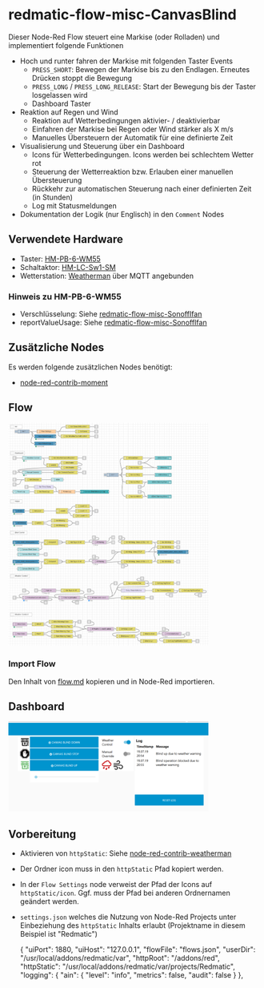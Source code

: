 
# redmatic-flow-misc-CanvasBlind

Dieser Node-Red Flow steuert eine Markise (oder Rolladen) und implementiert folgende Funktionen

- Hoch und runter fahren der Markise mit folgenden Taster Events
	- `PRESS_SHORT`: Bewegen der Markise bis zu den Endlagen. Erneutes Drücken stoppt die Bewegung
	 - `PRESS_LONG` / `PRESS_LONG_RELEASE`: Start der Bewegung bis der Taster losgelassen wird
	 - Dashboard Taster
- Reaktion auf Regen und Wind
	- Reaktion auf Wetterbedingungen aktivier- / deaktivierbar
	- Einfahren der Markise bei Regen oder Wind stärker als X m/s
	- Manuelles Übersteuern der Automatik für eine definierte Zeit 
- Visualisierung und Steuerung über ein Dashboard
	- Icons für Wetterbedingungen. Icons werden bei schlechtem Wetter rot
	- Steuerung der Wetterreaktion bzw. Erlauben einer manuellen Übersteuerung
	- Rückkehr zur automatischen Steuerung nach einer definierten Zeit (in Stunden) 
	- Log mit Statusmeldungen
- Dokumentation der Logik (nur Englisch) in den `Comment` Nodes

## Verwendete Hardware

- Taster: [HM-PB-6-WM55](https://www.eq-3.de/produkte/homematic/licht/homematic-funk-wandtaster-6-fach-aufputzmontage.html)
- Schaltaktor: [HM-LC-Sw1-SM](https://www.eq-3.de/produkte/homematic/schalten-und-messen/hm-lc-sw1-sm.html)
- Wetterstation: [Weatherman](https://www.stall.biz/project/weatherman-die-perfekte-wetterstation-fuer-die-hausautomation)  über MQTT angebunden

### Hinweis zu HM-PB-6-WM55
- Verschlüsselung: Siehe [redmatic-flow-misc-SonoffIfan](https://github.com/Sineos/redmatic-flow-misc/tree/master/SonoffIfan#hinweis-zu-hm-pb-6-wm55---verschl%C3%BCsselung)
- reportValueUsage: Siehe [redmatic-flow-misc-SonoffIfan](https://github.com/Sineos/redmatic-flow-misc/tree/master/SonoffIfan#hinweis-zu-hm-pb-6-wm55---reportvalueusage)

## Zusätzliche Nodes

Es werden folgende zusätzlichen Nodes benötigt:

- [node-red-contrib-moment](https://www.npmjs.com/package/node-red-contrib-moment)

## Flow

<img src="https://raw.githubusercontent.com/Sineos/redmatic-flow-misc/master/CanvasBlind/src_readme/flow.png" width="400"/>

### Import Flow
Den Inhalt von [flow.md](https://raw.githubusercontent.com/Sineos/redmatic-flow-misc/master/CanvasBlind/flow.md) kopieren und in Node-Red importieren.

## Dashboard

<img src="https://raw.githubusercontent.com/Sineos/redmatic-flow-misc/master/CanvasBlind/src_readme/dashboard.png" width="400"/>

## Vorbereitung

- Aktivieren von `httpStatic`: Siehe [node-red-contrib-weatherman](https://github.com/Sineos/node-red-contrib-weatherman/blob/master/README_DE.md#httpstatic-aktivieren)
- Der Ordner icon muss in den `httpStatic` Pfad kopiert werden. 
- In der `Flow Settings` node verweist der Pfad der Icons auf `httpStatic/icon`. Ggf. muss der Pfad bei anderen Ordnernamen geändert werden. 
- `settings.json` welches die Nutzung von Node-Red Projects unter Einbeziehung des `httpStatic` Inhalts erlaubt (Projektname in diesem Beispiel ist "Redmatic")

    {
      "uiPort": 1880,
      "uiHost": "127.0.0.1",
      "flowFile": "flows.json",
      "userDir": "/usr/local/addons/redmatic/var",
      "httpRoot": "/addons/red",
      "httpStatic": "/usr/local/addons/redmatic/var/projects/Redmatic",
      "logging": {
        "ain": {
          "level": "info",
          "metrics": false,
          "audit": false
        }
      },

